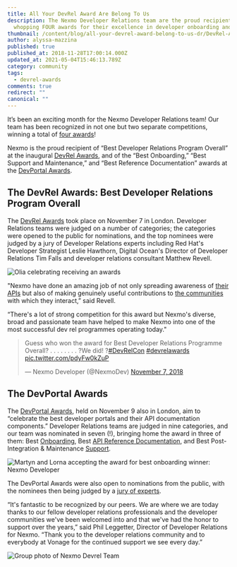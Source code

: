 ```yaml
---
title: All Your DevRel Award Are Belong To Us
description: The Nexmo Developer Relations team are the proud recipients of a
  whopping FOUR awards for their excellence in developer onboarding and support!
thumbnail: /content/blog/all-your-devrel-award-belong-to-us-dr/DevRel-Awards_feature-image_1200x628.jpg
author: alyssa-mazzina
published: true
published_at: 2018-11-28T17:00:14.000Z
updated_at: 2021-05-04T15:46:13.789Z
category: community
tags:
  - devrel-awards
comments: true
redirect: ""
canonical: ""
---
```

It’s been an exciting month for the Nexmo Developer Relations team! Our team has been recognized in not one but two separate competitions, winning a total of [four awards](https://ir.vonage.com/press-releases/2018/11-15-2018-133629530)! 

Nexmo is the proud recipient of “Best Developer Relations Program Overall” at the inaugural [DevRel Awards](https://2018.devrelawards.com/), and of the “Best Onboarding,” “Best Support and Maintenance,” and “Best Reference Documentation” awards at the [DevPortal Awards](https://devportalawards.org/).

## The DevRel Awards: Best Developer Relations Program Overall

The [DevRel Awards](https://2018.devrelawards.com/) took place on November 7 in London. Developer Relations teams were judged on a number of categories; the categories were opened to the public for nominations, and the top nominees were judged by a jury of Developer Relations experts including Red Hat's Developer Strategist Leslie Hawthorn, Digital Ocean's Director of Developer Relations Tim Falls and developer relations consultant Matthew Revell. 

![Olia celebrating receiving an awards](/content/blog/all-your-devrel-award-are-belong-to-us/awards1.jpeg "awards")

"Nexmo have done an amazing job of not only spreading awareness of [their APIs](https://developer.nexmo.com/) but also of making genuinely useful contributions to [the communities](https://developer.nexmo.com/community) with which they interact,” said Revell. 

“There's a lot of strong competition for this award but Nexmo's diverse, broad and passionate team have helped to make Nexmo into one of the most successful dev rel programmes operating today."

> Guess who won the award for Best Developer Relations Programme Overall? . . . . . . . . ?We did! ?[\#DevRelCon](https://twitter.com/hashtag/DevRelCon?src=hash&ref_src=twsrc%5Etfw) [\#devrelawards](https://twitter.com/hashtag/devrelawards?src=hash&ref_src=twsrc%5Etfw) [pic.twitter.com/pdyFw0kZuP](https://t.co/pdyFw0kZuP)
>
> — Nexmo Developer (@NexmoDev) [November 7, 2018](https://twitter.com/NexmoDev/status/1060265130385117185?ref_src=twsrc%5Etfw)

## The DevPortal Awards

The [DevPortal Awards](https://devportalawards.org/), held on November 9 also in London, aim to “celebrate the best developer portals and their API documentation components.” Developer Relations teams are judged in nine categories, and our team was nominated in seven (!), bringing home the award in three of them: Best [Onboarding](https://dashboard.nexmo.com/sign-up), Best [API Reference Documentation](https://developer.nexmo.com/documentation), and Best Post-Integration & Maintenance [Support](https://help.nexmo.com/hc/en-us). 

[](https://www.nexmo.com/wp-content/uploads/2018/11/20181109_205532.jpg)

![Martyn and Lorna accepting the award for best onboarding winner: Nexmo Developer](/content/blog/all-your-devrel-award-are-belong-to-us/awards2.jpeg "best onboarding winner")

The DevPortal Awards were also open to nominations from the public, with the nominees then being judged by a [jury of experts](https://devportalawards.org/jury). 

“It's fantastic to be recognized by our peers. We are where we are today thanks to our fellow developer relations professionals and the developer communities we've been welcomed into and that we've had the honor to support over the years,” said Phil Leggetter, Director of Developer Relations for Nexmo. “Thank you to the developer relations community and to everybody at Vonage for the continued support we see every day.” 

![Group photo of Nexmo Devrel Team](/content/blog/all-your-devrel-award-are-belong-to-us/awards3.jpeg "Nexmo Devrel Team")